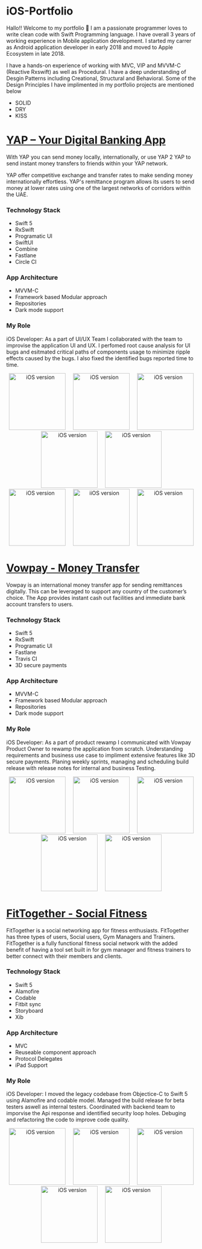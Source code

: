 # iOS-Portfolio
Hallo!! Welcome to my portfolio 👋 
I am a passionate programmer loves to write clean code with Swift Programming language. I have overall 3 years of working experience in Mobile application development. I started my carrer as Android application developer in early 2018 and moved to Apple Ecosystem in late 2018.

I have a hands-on experience of working with MVC, VIP and MVVM-C (Reactive Rxswift) as well as Procedural. I have a deep understanding of Desgin Patterns including Creational, Structural and Behavioral. Some of the Design Principles I have implimented in my portfolio projects are mentioned below
* SOLID
* DRY
* KISS

# [YAP – Your Digital Banking Ap‪p](https://apps.apple.com/us/app/yap-your-digital-banking-app/id1498302242)
With YAP you can send money locally, internationally, or use YAP 2 YAP to send instant money transfers to friends within your YAP network.

YAP offer competitive exchange and transfer rates to make sending money internationally effortless. YAP's remittance program allows its users to send money at lower rates using one of the largest networks of corridors within the UAE.

### Technology Stack ###
* Swift 5
* RxSwift
* Programatic UI
* SwiftUI 
* Combine 
* Fastlane 
* Circle CI

### App Architecture  ###
* MVVM-C
* Framework based Modular approach
* Repositories 
* Dark mode support

### My Role ###
iOS Developer:  As a part of UI/UX Team I collaborated with the team to improvise the application UI and UX. I perfomed root cause analysis for UI bugs and esitmated critical paths of components usage to minimize ripple effects caused by the bugs. I also fixed the identified bugs reported time to time.

<p align="center">
<img src="https://github.com/umair-irfan/iOS-Portfolio/blob/main/images/Yap/460x0w%20(5).png" width="150"  title="iOS version">&nbsp;&nbsp;&nbsp;&nbsp;&nbsp;<img src="https://github.com/umair-irfan/iOS-Portfolio/blob/main/images/Yap/460x0w%20(4).png" width="150" title="iOS version">&nbsp;&nbsp;&nbsp;&nbsp;&nbsp;<img src="https://github.com/umair-irfan/iOS-Portfolio/blob/main/images/Yap/460x0w.png" width="150" title="iOS version">&nbsp;&nbsp;&nbsp;&nbsp;&nbsp;<img src="https://github.com/umair-irfan/iOS-Portfolio/blob/main/images/Yap/460x0w%20(2).png" width="150" title="iOS version">&nbsp;&nbsp;&nbsp;&nbsp;&nbsp;<img src="https://github.com/umair-irfan/iOS-Portfolio/blob/main/images/Yap/460x0w%20(7).webp" width="150" title="iOS version">&nbsp;&nbsp;&nbsp;&nbsp;&nbsp;<img src="https://github.com/umair-irfan/iOS-Portfolio/blob/main/images/Yap/460x0w%20(3).png" width="150" title="iOS version">&nbsp;&nbsp;&nbsp;&nbsp;&nbsp;<img src="https://github.com/umair-irfan/iOS-Portfolio/blob/main/images/Yap/460x0w%20(1).png" width="150" title="iiOS version">&nbsp;&nbsp;&nbsp;&nbsp;&nbsp;<img src="https://github.com/umair-irfan/iOS-Portfolio/blob/main/images/Yap/460x0w%20(6).webp" width="150" title="iOS version">
</p>

# [Vowpay - Money Transfe‪r‬](https://apps.apple.com/us/app/id1095042185#?platform=iphone)
Vowpay is an international money transfer app for sending remittances digitally. This can be leveraged to support any country of the customer’s choice. The App provides instant cash out facilities and immediate bank account transfers to users.

### Technology Stack ###
* Swift 5
* RxSwift
* Programatic UI
* Fastlane
* Travis CI
* 3D secure payments

### App Architecture  ###
* MVVM-C
* Framework based Modular approach
* Repositories 
* Dark mode support

### My Role ###
iOS Developer: As a part of product rewamp I communicated with Vowpay Product Owner to rewamp the application from scratch. Understanding requirements and business use case to impliment extensive features like 3D secure payments. Planing weekly sprints, managing and scheduling build release with release notes for internal and business Testing.

<p align="center">
<img src="https://github.com/umair-irfan/iOS-Portfolio/blob/main/images/Vowpay/01.jpg" width="150"  title="iOS version">&nbsp;&nbsp;&nbsp;&nbsp;&nbsp;<img src="https://github.com/umair-irfan/iOS-Portfolio/blob/main/images/Vowpay/02.jpg" width="150" title="iOS version">&nbsp;&nbsp;&nbsp;&nbsp;&nbsp;<img src="https://github.com/umair-irfan/iOS-Portfolio/blob/main/images/Vowpay/03.jpg" width="150" title="iOS version">&nbsp;&nbsp;&nbsp;&nbsp;&nbsp;<img src="https://github.com/umair-irfan/iOS-Portfolio/blob/main/images/Vowpay/04.jpg" width="150" title="iOS version">&nbsp;&nbsp;&nbsp;&nbsp;&nbsp;<img src="https://github.com/umair-irfan/iOS-Portfolio/blob/main/images/Vowpay/05.jpg" width="150" title="iOS version">&nbsp;&nbsp;&nbsp;&nbsp;&nbsp;<img 
</p>

# [FitTogether - Social  Fitness](https://apps.apple.com/us/app/fittogether-social-fitness/id1446674035?platform=iphone)
FitTogether is a social networking app for fitness enthusiasts. FitTogether has three types of users, Social users, Gym Managers and Trainers. FitTogether is a fully functional fitness social network with the added benefit of having a tool set built in for gym manager and fitness trainers to better connect with their members and clients.

### Technology Stack ###
* Swift 5
* Alamofire
* Codable
* Fitbit sync
* Storyboard
* Xib

### App Architecture  ###
* MVC
* Reuseable component approach
* Protocol Delegates 
* iPad Support

### My Role ###
iOS Developer: I moved the legacy codebase from Objectice-C to Swift 5 using Alamofire and codable model. Managed the build release for beta testers aswell as internal testers. Coordinated with backend team to imporvise the Api response and identified security loop holes. Debuging and refactoring the code to improve code quality.

<p align="center">
<img src="https://github.com/umair-irfan/iOS-Portfolio/blob/main/images/FitTogether/01.png" width="150"  title="iOS version">&nbsp;&nbsp;&nbsp;&nbsp;&nbsp;<img src="https://github.com/umair-irfan/iOS-Portfolio/blob/main/images/FitTogether/02.png" width="150" title="iOS version">&nbsp;&nbsp;&nbsp;&nbsp;&nbsp;<img src="https://github.com/umair-irfan/iOS-Portfolio/blob/main/images/FitTogether/03.png" width="150" title="iOS version">&nbsp;&nbsp;&nbsp;&nbsp;&nbsp;<img src="https://github.com/umair-irfan/iOS-Portfolio/blob/main/images/FitTogether/04.png" width="150" title="iOS version">&nbsp;&nbsp;&nbsp;&nbsp;&nbsp;<img src="https://github.com/umair-irfan/iOS-Portfolio/blob/main/images/FitTogether/05.png" width="150" title="iOS version">&nbsp;&nbsp;&nbsp;&nbsp;&nbsp;<img 
</p>
